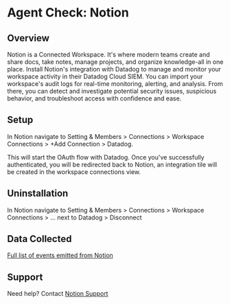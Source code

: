 # Agent Check: Notion

## Overview

Notion is a Connected Workspace. It's where modern teams create and share docs, take notes, manage projects, and organize knowledge-all in one place. Install Notion's integration with Datadog to manage and monitor your workspace activity in their Datadog Cloud SIEM. You can import your workspace's audit logs for real-time monitoring, alerting, and analysis. From there, you can detect and investigate potential security issues, suspicious behavior, and troubleshoot access with confidence and ease.

## Setup

In Notion navigate to Setting & Members > Connections > Workspace Connections > +Add Connection > Datadog. 

This will start the OAuth flow with Datadog. Once you've successfully authenticated, you will be redirected back to Notion, an integration tile will be created in the workspace connections view. 

## Uninstallation
In Notion navigate to Setting & Members > Connections > Workspace Connections > ... next to Datadog > Disconnect

## Data Collected

[Full list of events emitted from Notion](https://www.notion.so/notiondevs/SIEM-Integrations-Overview-309423e17dfa4c6d9a031cadff07ab6a?pvs=4#e384c9d013cb42cc9f98165730ab6f5c)

## Support 
Need help? Contact [Notion Support](team@makenotion.com)

